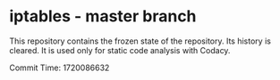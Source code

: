 # iptables - master branch

This repository contains the frozen state of the repository.
Its history is cleared. It is used only for static code
analysis with Codacy.

Commit Time: 1720086632